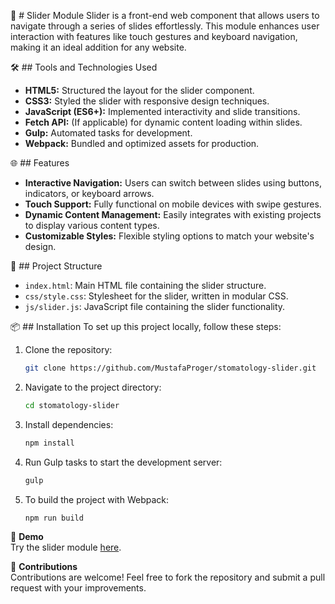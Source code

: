🌟 # Slider Module
Slider is a front-end web component that allows users to navigate through a series of slides effortlessly. This module enhances user interaction with features like touch gestures and keyboard navigation, making it an ideal addition for any website.

🛠️ ## Tools and Technologies Used  
- **HTML5:** Structured the layout for the slider component.  
- **CSS3:** Styled the slider with responsive design techniques.  
- **JavaScript (ES6+):** Implemented interactivity and slide transitions.  
- **Fetch API:** (If applicable) for dynamic content loading within slides.  
- **Gulp:** Automated tasks for development.  
- **Webpack:** Bundled and optimized assets for production.

🌐 ## Features
- **Interactive Navigation:** Users can switch between slides using buttons, indicators, or keyboard arrows.  
- **Touch Support:** Fully functional on mobile devices with swipe gestures.  
- **Dynamic Content Management:** Easily integrates with existing projects to display various content types.  
- **Customizable Styles:** Flexible styling options to match your website's design.

📂 ## Project Structure
- `index.html`: Main HTML file containing the slider structure.  
- `css/style.css`: Stylesheet for the slider, written in modular CSS.  
- `js/slider.js`: JavaScript file containing the slider functionality.  

📦 ## Installation 
To set up this project locally, follow these steps:  
1. Clone the repository:  
   ```bash
   git clone https://github.com/MustafaProger/stomatology-slider.git
   ```
2. Navigate to the project directory:  
   ```bash
   cd stomatology-slider
   ```
3. Install dependencies:  
   ```bash
   npm install
   ```
4. Run Gulp tasks to start the development server:  
   ```bash
   gulp
   ```
5. To build the project with Webpack:  
   ```bash
   npm run build
   ```

🔗 **Demo**  
Try the slider module [here](https://mustafaproger.github.io/stomatology-slider).

🤝 **Contributions**  
Contributions are welcome! Feel free to fork the repository and submit a pull request with your improvements.